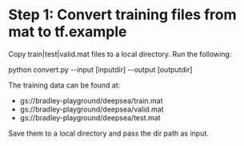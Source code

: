 # Step 1: Convert training files from mat to tf.example


Copy train|test|valid.mat files to a local directory. Run the following:

python convert.py --input [inputdir] --output [outputdir]

The training data can be found at:

* gs://bradley-playground/deepsea/train.mat
* gs://bradley-playground/deepsea/valid.mat
* gs://bradley-playground/deepsea/test.mat

Save them to a local directory and pass the dir path as input.








